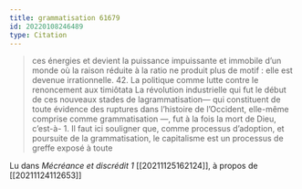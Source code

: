 ```yaml
---
title: grammatisation 61679
id: 20220108246489
type: Citation
---
```


> ces énergies et devient la puissance impuissante et immobile d’un monde où la raison réduite à la ratio ne produit plus de motif : elle est devenue irrationnelle. 42. La politique comme lutte contre le renoncement aux timiôtata La révolution industrielle qui fut le début de ces nouveaux stades de lagrammatisation— qui constituent de toute évidence des ruptures dans l’histoire de l’Occident, elle-même comprise comme grammatisation —, fut à la fois la mort de Dieu, c’est-à- 1. Il faut ici souligner que, comme processus d’adoption, et poursuite de la grammatisation, le capitalisme est un processus de greffe exposé à toute

Lu dans *Mécréance et discrédit 1* [[20211125162124]], à propos de [[20211124112653]]